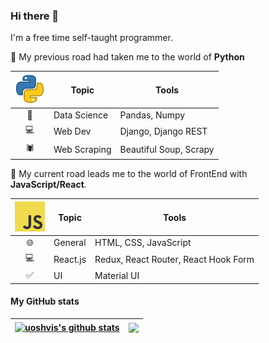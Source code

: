 ### Hi there 👋

I'm a free time self-taught programmer.

:rocket: My previous road had taken me to the world of **Python**

| ![Python](images/python-icon-48x48.png) | Topic        | Tools                  |
| :--------------------------------------:| ------------ | ---------------------- |
| :panda_face:                            | Data Science | Pandas, Numpy          |
| :computer:                              | Web Dev      | Django, Django REST    |
| :spider:                                | Web Scraping | Beautiful Soup, Scrapy |

:rocket: My current road leads me to the world of FrontEnd with **JavaScript/React**.

| ![JavaScript](images/js-icon-48x48.png) | Topic        | Tools                               |
| :--------------------------------------:| ------------ | ------------------------------------|
| :globe_with_meridians:                  | General      | HTML, CSS, JavaScript               |
| :computer:                              | React.js     | Redux, React Router, React Hook Form|
| :white_check_mark:                      | UI           | Material UI                         |

<!-- ToDo add Python, Django, JavaScript, React logos
 -->

<!--


Here are some ideas to get you started:

 - 🔭 I’m currently working on ...
- 🌱 I’m currently learning ...
- 👯 I’m looking to collaborate on ...
- 🤔 I’m looking for help with ...
- 💬 Ask me about ...
- 📫 How to reach me: ...
- 😄 Pronouns: ...
- ⚡ Fun fact: ... -->

#### My GitHub stats

| <a href="https://github.com/uoshvis/github-readme-stats"><img align="center" src="https://github-readme-stats.vercel.app/api?username=uoshvis&show_icons=true&include_all_commits=true&theme=buefy&hide_border=true" alt="uoshvis's github stats" /></a> | <a href="https://github.com/uoshvis/github-readme-stats"><img align="center" src="https://github-readme-stats.vercel.app/api/top-langs/?username=uoshvis&hide=jupyter%20notebook&layout=compact&theme=buefy&hide_border=true" /></a> |
| -------------------------------------------------------------------------------------------------------------------------------------------------------------------------------------------------------------------------------------------------------- | ------------------------------------------------------------------------------------------------------------------------------------------------------------------------------------------------------------------------------------ |
